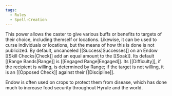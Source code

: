 ```yaml
---
tags:
  - Rules
  - Spell-Creation
---
```

This power allows the caster to give various buffs or benefits to targets of their choice, including themself or locations. Likewise, it can be used to curse individuals or locations, but the means of how this is done is not publicized. By default, uncanceled [[Success|Successes]] on an Endow [[Skill Checks|Check]] add an equal amount to the [[Soak]]. Its default [[Range Bands|Range]] is [[Engaged Range|Engaged]]. Its [[Difficulty]], if the recipient is willing, is determined by Range; if the target is not willing, it is an [[Opposed Check]] against their [[Discipline]].

Endow is often used on crops to protect them from disease, which has done much to increase food security throughout Hyrule and the world.